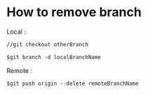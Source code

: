 # How to remove branch

Local : 

`````markdown
//git checkout otherBranch

$git branch -d localBranchName
`````



Remote :

`````markdown
$git push origin --delete remoteBranchName
`````

